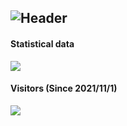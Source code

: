 ![Header](https://capsule-render.vercel.app/api?type=Waving&color=timeGradient&height=200&animation=fadeIn&section=header&text=RimuruChan&fontSize=60)
---
#### Statistical data
![](https://github-readme-stats.vercel.app/api?username=RimuruChan&show_icons=true&title_color=FFFFFF&icon_color=FFFFFF&text_color=FFFFFF&bg_color=8e8cd8)

#### Visitors (Since 2021/11/1)
![](https://count.getloli.com/get/@RimuruChan?theme=rule34)
